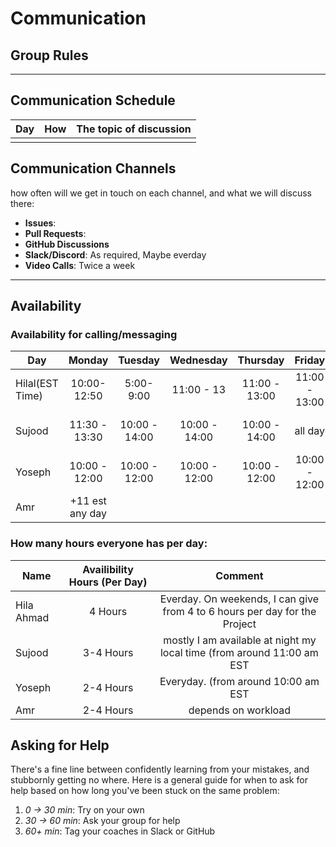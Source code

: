 <!--
    this template is for inspiration, feel free to change it however you like!

    Careful! be sure to protect your privacy when filling out this document
        everything you write here will be public
        so share only what you are comfortable sharing online
        you can share the rest in confidence with you group by another channel
-->

# Communication

## Group Rules

<!-- any general rules you'd like to set for your group? -->

---

## Communication Schedule

| Day | How | The topic of discussion |
| --- | :-: | ----------------------- |
|    |     |                         |

## Communication Channels

how often will we get in touch on each channel, and what we will discuss there:

- **Issues**:
- **Pull Requests**:
- **GitHub Discussions**
- **Slack/Discord**: As required, Maybe everday
- **Video Calls**: Twice a week 

---

## Availability

### Availability for calling/messaging

| Day    | Monday  | Tuesday | Wednesday | Thursday | Friday  | Saturday | Sunday  |
| ------ | :-----: | :-----: | :-------: | :------: | :-----: | :------: | :-----: |
| Hilal(EST Time)  | 10:00- 12:50 | 5:00-9:00 |11:00 - 13 |11:00 - 13:00 | 11:00 - 13:00 | 5:00-11:00| 5:00-11:00 |
| Sujood | 11:30 - 13:30 | 10:00 - 14:00 | 10:00 - 14:00 | 10:00 - 14:00 | all day | all day except 10-12| 10:00 - 14:00|
| Yoseph | 10:00 - 12:00 | 10:00 - 12:00 | 10:00 - 12:00 | 10:00 - 12:00 | 10:00 - 12:00 | 10:00 - 12:00 | 8:00 - 12:00 | 
| Amr | +11 est any day

### How many hours everyone has per day:

| Name    | Availibility Hours (Per Day) |Comment |
| ------ | :-----: | :-----: |
| Hila Ahmad | 4 Hours | Everday. On weekends, I can give from 4 to 6 hours per day for the Project |
| Sujood | 3-4 Hours | mostly I am available at night my local time (from around 11:00 am EST |
| Yoseph | 2-4 Hours | Everyday. (from around 10:00 am EST |
| Amr | 2-4 Hours | depends on workload |


## Asking for Help

There's a fine line between confidently learning from your mistakes, and
stubbornly getting no where. Here is a general guide for when to ask for help
based on how long you've been stuck on the same problem:

1. _0 -> 30 min_: Try on your own
2. _30 -> 60 min_: Ask your group for help
3. _60+ min_: Tag your coaches in Slack or GitHub
